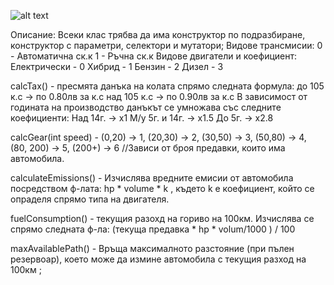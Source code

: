![alt text][logo]

[logo]: https://github.com/NickyMateev/IS-Object-Oriented-Programming-2017/blob/master/HomeWork1/images/hw1.png "Task"



Описание:
Всеки клас трябва да има конструктор по подразбиране, конструктор с параметри, селектори и мутатори;
Видове трансмисии: 
	0 - Автоматична ск.к
	1 - Ръчна ск.к
Видове двигатели и коефициент:
	Електрически - 0
	Хибрид - 1
	Бензин - 2
	Дизел - 3
	
calcTax() - пресмята данъка на колата спрямо следната формула: 
	до 105 к.с -> по 0.80лв за к.с
	над 105 к.с -> по 0.90лв за к.с
В зависимост от годината на производство данъкът се умножава със следните коефициенти:
	Над 14г. -> х1
	М/у 5г. и 14г. -> х1.5
	До 5г.	-> х2.8

calcGear(int speed) -  (0,20) -> 1, (20,30) -> 2, (30,50) -> 3, (50,80) -> 4, (80, 200) -> 5, (200+) -> 6 	//Зависи от броя предавки, които има автомобила.

calculateEmissions() - Изчислява вредните емисии от автомобила посредством ф-лата: hp * volume * k , където k е коефициент, който се опраделя спрямо типа на двигателя. 

fuelConsumption() - текущия разохд на гориво на 100км. Изчислява се спрямо следната ф-ла: 
	(текуща предавка * hp * volum/1000 ) / 100

maxAvailablePath() - Връща максималното разстояние (при пълен резервоар), което може да измине автомобила с текущия разход на 100км ;
